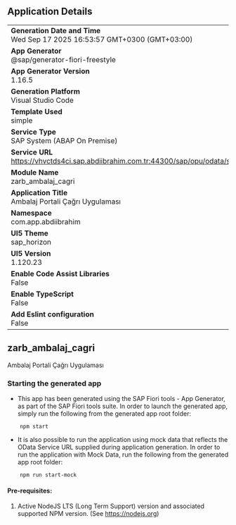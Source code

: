 ## Application Details
|               |
| ------------- |
|**Generation Date and Time**<br>Wed Sep 17 2025 16:53:57 GMT+0300 (GMT+03:00)|
|**App Generator**<br>@sap/generator-fiori-freestyle|
|**App Generator Version**<br>1.16.5|
|**Generation Platform**<br>Visual Studio Code|
|**Template Used**<br>simple|
|**Service Type**<br>SAP System (ABAP On Premise)|
|**Service URL**<br>https://vhvctds4ci.sap.abdiibrahim.com.tr:44300/sap/opu/odata/sap/ZARBGW_AMBALAJ_PORTALI_SRV|
|**Module Name**<br>zarb_ambalaj_cagri|
|**Application Title**<br>Ambalaj Portali Çağrı Uygulaması|
|**Namespace**<br>com.app.abdiibrahim|
|**UI5 Theme**<br>sap_horizon|
|**UI5 Version**<br>1.120.23|
|**Enable Code Assist Libraries**<br>False|
|**Enable TypeScript**<br>False|
|**Add Eslint configuration**<br>False|

## zarb_ambalaj_cagri

Ambalaj Portali Çağrı Uygulaması

### Starting the generated app

-   This app has been generated using the SAP Fiori tools - App Generator, as part of the SAP Fiori tools suite.  In order to launch the generated app, simply run the following from the generated app root folder:

```
    npm start
```

- It is also possible to run the application using mock data that reflects the OData Service URL supplied during application generation.  In order to run the application with Mock Data, run the following from the generated app root folder:

```
    npm run start-mock
```

#### Pre-requisites:

1. Active NodeJS LTS (Long Term Support) version and associated supported NPM version.  (See https://nodejs.org)


